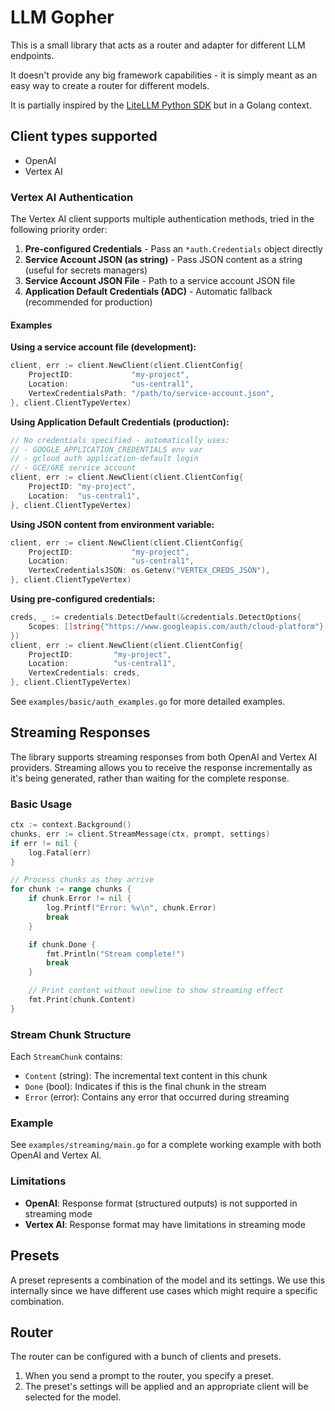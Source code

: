 # LLM Gopher

This is a small library that acts as a router and adapter for different LLM endpoints.

It doesn't provide any big framework capabilities - it is simply meant as an easy way to create a router for different models.

It is partially inspired by the [LiteLLM Python SDK](https://github.com/BerriAI/litellm) but in a Golang context.

## Client types supported

- OpenAI
- Vertex AI

### Vertex AI Authentication

The Vertex AI client supports multiple authentication methods, tried in the following priority order:

1. **Pre-configured Credentials** - Pass an `*auth.Credentials` object directly
2. **Service Account JSON (as string)** - Pass JSON content as a string (useful for secrets managers)
3. **Service Account JSON File** - Path to a service account JSON file
4. **Application Default Credentials (ADC)** - Automatic fallback (recommended for production)

#### Examples

**Using a service account file (development):**

```go
client, err := client.NewClient(client.ClientConfig{
    ProjectID:             "my-project",
    Location:              "us-central1",
    VertexCredentialsPath: "/path/to/service-account.json",
}, client.ClientTypeVertex)
```

**Using Application Default Credentials (production):**

```go
// No credentials specified - automatically uses:
// - GOOGLE_APPLICATION_CREDENTIALS env var
// - gcloud auth application-default login
// - GCE/GKE service account
client, err := client.NewClient(client.ClientConfig{
    ProjectID: "my-project",
    Location:  "us-central1",
}, client.ClientTypeVertex)
```

**Using JSON content from environment variable:**

```go
client, err := client.NewClient(client.ClientConfig{
    ProjectID:             "my-project",
    Location:              "us-central1",
    VertexCredentialsJSON: os.Getenv("VERTEX_CREDS_JSON"),
}, client.ClientTypeVertex)
```

**Using pre-configured credentials:**

```go
creds, _ := credentials.DetectDefault(&credentials.DetectOptions{
    Scopes: []string{"https://www.googleapis.com/auth/cloud-platform"},
})
client, err := client.NewClient(client.ClientConfig{
    ProjectID:         "my-project",
    Location:          "us-central1",
    VertexCredentials: creds,
}, client.ClientTypeVertex)
```

See `examples/basic/auth_examples.go` for more detailed examples.

## Streaming Responses

The library supports streaming responses from both OpenAI and Vertex AI providers. Streaming allows you to receive the response incrementally as it's being generated, rather than waiting for the complete response.

### Basic Usage

```go
ctx := context.Background()
chunks, err := client.StreamMessage(ctx, prompt, settings)
if err != nil {
    log.Fatal(err)
}

// Process chunks as they arrive
for chunk := range chunks {
    if chunk.Error != nil {
        log.Printf("Error: %v\n", chunk.Error)
        break
    }

    if chunk.Done {
        fmt.Println("Stream complete!")
        break
    }

    // Print content without newline to show streaming effect
    fmt.Print(chunk.Content)
}
```

### Stream Chunk Structure

Each `StreamChunk` contains:

- `Content` (string): The incremental text content in this chunk
- `Done` (bool): Indicates if this is the final chunk in the stream
- `Error` (error): Contains any error that occurred during streaming

### Example

See `examples/streaming/main.go` for a complete working example with both OpenAI and Vertex AI.

### Limitations

- **OpenAI**: Response format (structured outputs) is not supported in streaming mode
- **Vertex AI**: Response format may have limitations in streaming mode

## Presets

A preset represents a combination of the model and its settings.
We use this internally since we have different use cases which might require a specific combination.

## Router

The router can be configured with a bunch of clients and presets.

1. When you send a prompt to the router, you specify a preset.
2. The preset's settings will be applied and an appropriate client will be selected for the model.

